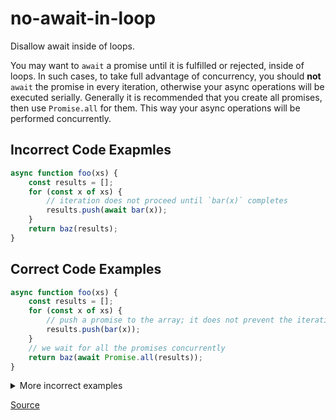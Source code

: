 <!--
 generated docs file, do not edit by hand, see xtask/docgen 
-->
# no-await-in-loop

Disallow await inside of loops.

You may want to `await` a promise until it is fulfilled or rejected, inside of loops. In such cases, to take
full advantage of concurrency, you should __not__ `await` the promise in every iteration, otherwise your async
operations will be executed serially.
Generally it is recommended that you create all promises, then use `Promise.all` for them. This way your async
operations will be performed concurrently.

## Incorrect Code Exapmles

```js
async function foo(xs) {
    const results = [];
    for (const x of xs) {
        // iteration does not proceed until `bar(x)` completes
        results.push(await bar(x));
    }
    return baz(results);
}
```

## Correct Code Examples

```js
async function foo(xs) {
    const results = [];
    for (const x of xs) {
        // push a promise to the array; it does not prevent the iteration
        results.push(bar(x));
    }
    // we wait for all the promises concurrently
    return baz(await Promise.all(results));
}
```

<details>
 <summary> More incorrect examples </summary>

```js
async function foo() {
    const res = [];
    for(var i = 1; i < 20; i++) {
        res.push(await i);
    }
}
```

```js
async () => {
    while(true) {
        await i;
    }
}
```
</details>

[Source](../../../rslint_core/src/groups/errors/no_await_in_loop.rs)